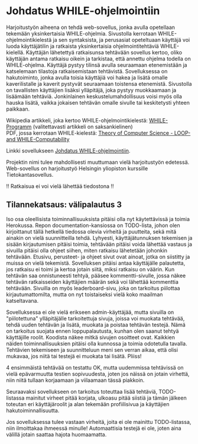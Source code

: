 # Johdatus WHILE-ohjelmointiin

Harjoitustyön aiheena on tehdä web-sovellus, jonka avulla opetellaan tekemään yksinkertaisia WHILE-ohjelmia. Sivustolla kerrotaan WHILE-ohjelmointikielestä ja sen syntaksista, ja perusasiat opeteltuaan käyttäjä voi luoda käyttäjätilin ja ratkaista yksinkertaisia ohjelmointitehtäviä WHILE-kielellä. Käyttäjän lähetettyä ratkaisunsa tehtävään sovellus kertoo, oliko käyttäjän antama ratkaisu oikein ja tarkistaa, että annettu ohjelma todella on WHILE-ohjelma. Käyttäjä pystyy tilinsä avulla seuraamaan etenemistään ja katselemaan tilastoja ratkaisemistaan tehtävistä. Sovelluksessa on hakutoiminto, jonka avulla toisia käyttäjiä voi hakea ja lisätä omalle kaverilistalle ja kaverit pystyvät seuraamaan toistensa etenemistä. Sivustolla on tavallisten käyttäjien lisäksi ylläpitäjä, joka pystyy muokkaamaan ja lisäämään tehtäviä. Jonkinlainen keskustelumahdollisuus voisi myös olla hauska lisätä, vaikka jokaisen tehtävän omalle sivulle tai keskitetysti yhteen paikkaan.

Wikipedia artikkeli, joka kertoo WHILE-ohjelmointikielestä: [WHILE-Programm](https://de.wikipedia.org/wiki/WHILE-Programm) (valitettavasti artikkeli on saksankielinen)  
PDF, jossa kerrotaan WHILE-kielestä: [Theory of Computer Science - LOOP- and WHILE-Computability](https://ai.dmi.unibas.ch/_files/teaching/fs16/theo/slides/theory-d02.pdf)

Linkki sovellukseen [Johdatus WHILE-ohjelmointiin](https://whileohjelmointi.herokuapp.com).

Projektin nimi tulee mahdollisesti muuttumaan vielä harjoitustyön edetessä.
Web-sovellus on harjoitustyö Helsingin yliopiston kurssille Tietokantasovellus.

!! Ratkaisua ei voi vielä lähettää tiedostona !!

## Tilannekatsaus: välipalautus 3
Iso osa oleellisista toiminnallisuuksista pitäisi olla nyt käytettävissä ja toimia Herokussa. Repon documentation-kansiossa on TODO-lista, johon olen kirjoittanut tällä hetkellä tiedossa olevia virheitä ja puutteita, sekä mitä ainakin on vielä suunnitteilla tehdä. Lyhyesti, käyttäjätunnuksen tekemisen ja sisään kirjautumisen pitäisi toimia, tehtävään pitäisi voida lähettää vastaus ja sivuilla pitäisi olla ohjeet siihen, miten ratkaisu lähetetään johonkin tehtävään. Etusivu, perusteet- ja ohjeet sivut ovat ainoat, jotka on siistitty ja muissa on vielä tekemistä. Sovelluksen pitäisi antaa käyttäjälle palautetta, jos ratkaisu ei toimi ja kertoa jotain siitä, miksi ratkaisu on väärin. Kun tehtävän saa onnistuneesti tehtyä, pääsee kommentti-sivulle, jossa näkee tehtävän ratkaisseiden käyttäjien määrän sekä voi lähettää kommenttia tehtävään. Sivuilla on myös leaderboard-sivu, joka on tarkoitus piilottaa kirjautumattomilta, mutta on nyt toistaiseksi vielä koko maailman katseltavana.

Sovelluksessa ei ole vielä erikseen admin-käyttäjää, mutta sivuilla on "piilotettuna" ylläpitäjälle tarkoitettuja sivuja, joissa voi muokata tehtävää, tehdä uuden tehtävän ja lisätä, muokata ja poistaa tehtävän testejä. Nämä on tarkoitus suojata ennen loppupalautusta, kunhan olen saanut tehtyä käyttäjille roolit. Koodista näkee mitkä sivujen osoitteet ovat. Kaikkien näiden toiminnallisuuksien pitäisi olla kunnossa ja toimia odotetulla tavalla. Tehtävien tekemiseen ja suunnitteluun meni sen verran aikaa, että olisi mukavaa, jos niitä tai testejä ei muokata tai lisätä. Pliiss!

4 ensimmäistä tehtävää on testattu OK, mutta uudemmissa tehtävissä on vielä epävarmuutta testien sopivuudesta, joten jos näissä on jotain virhettä, niin niitä tullaan korjaamaan ja viilaamaan tässä piakkoin.

Seuraavaksi sovellukseen on tarkoitus toteuttaa lisää tehtäviä, TODO-listassa mainitut virheet pitää korjata, ulkoasu pitää siistiä ja tämän jälkeen toteutan eri käyttäjäroolit ja alan tekemään profiilisivua ja käyttäjien hakutoiminnallisuutta.

Jos sovelluksessa tulee vastaan virheitä, joita ei ole mainittu TODO-listassa, niin ilmoittakaa ihmeessä minulle! Automaattisia testejä ei ole, joten aina välillä jotain saattaa hajota huomaamatta.
